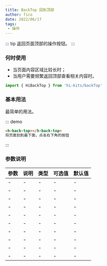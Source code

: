 ```yaml
---
title: BackTop 回到顶部
author: fico
date: 2022/06/17
tags:
 - 操作
---
```

::: tip
返回页面顶部的操作按钮。
:::
### 何时使用
- 当页面内容区域比较长时；
- 当用户需要频繁返回顶部查看相关内容时。
```ts
import { HiBackTop } from 'hi-kits/backTop'
```

### 基本用法

最简单的用法。

::: demo
```html
<h-back-top></h-back-top>
将页面划到最下面，点击右下角的按钮

```
:::
### 参数说明

|参数|说明|类型|可选值|默认值
|:--|:--|:--|:-----|:---
|- | - | - | - | -
|- | - | - | - | -
|- | - | - | - | -
|- | - | - | - | -
|- | - | - | - | -
|- | - | - | - | -
|- | - | - | - | -
|- | - | - | - | -
|- | - | - | - | -
|- | - | - | - | -
